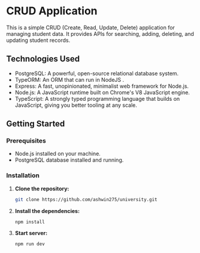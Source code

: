 #  CRUD Application

This is a simple CRUD (Create, Read, Update, Delete) application for managing student data. It provides APIs for searching, adding, deleting, and updating student records.

## Technologies Used

- PostgreSQL: A powerful, open-source relational database system.
- TypeORM: An ORM that can run in NodeJS .
- Express: A fast, unopinionated, minimalist web framework for Node.js.
- Node.js: A JavaScript runtime built on Chrome's V8 JavaScript engine.
- TypeScript: A strongly typed programming language that builds on JavaScript, giving you better tooling at any scale.

## Getting Started

### Prerequisites

- Node.js installed on your machine.
- PostgreSQL database installed and running.

### Installation

1. **Clone the repository:**

   ```bash
   git clone https://github.com/ashwin275/university.git
2. **Install the dependencies:**
      ```bash
      npm install
      
 3. **Start  server:**
      ```bash
      npm run dev
